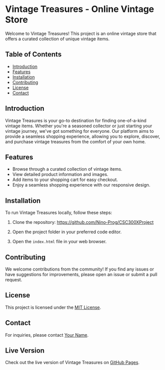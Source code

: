 # Vintage Treasures - Online Vintage Store

Welcome to Vintage Treasures! This project is an online vintage store that offers a curated collection of unique vintage items.

## Table of Contents

- [Introduction](#introduction)
- [Features](#features)
- [Installation](#installation)
- [Contributing](#contributing)
- [License](#license)
- [Contact](#contact)

## Introduction

Vintage Treasures is your go-to destination for finding one-of-a-kind vintage items. Whether you're a seasoned collector or just starting your vintage journey, we've got something for everyone. Our platform aims to provide a seamless shopping experience, allowing you to explore, discover, and purchase vintage treasures from the comfort of your own home.

## Features

- Browse through a curated collection of vintage items.
- View detailed product information and images.
- Add items to your shopping cart for easy checkout.
- Enjoy a seamless shopping experience with our responsive design.

## Installation

To run Vintage Treasures locally, follow these steps:

1. Clone the repository:
https://github.com/Nino-Prog/CSC300XProject
2. Open the project folder in your preferred code editor.

3. Open the `index.html` file in your web browser.

## Contributing

We welcome contributions from the community! If you find any issues or have suggestions for improvements, please open an issue or submit a pull request.

## License

This project is licensed under the [MIT License](LICENSE).

## Contact

For inquiries, please contact [Your Name](mailto:your-email@example.com).

## Live Version

Check out the live version of Vintage Treasures on [GitHub Pages](https://Nino-prog.github.io/CSC300XProject/).

